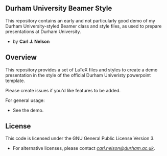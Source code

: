 ## Durham University Beamer Style
This repository contains an early and not particularly good demo of my Durham University-styled Beamer class and style files, as used to prepare presentations at Durham University.

- by **Carl J. Nelson**

## Overview
This repository provides a set of LaTeX files and styles to create a demo presentation in the style of the official Durham Univeristy powerpoint template.

Please create issues if you'd like features to be added.

For general usage:
- See the demo.

## License
This code is licensed under the GNU General Public License Version 3.
- For alternative licenses, please contact *carl.nelson@durham.ac.uk*.
